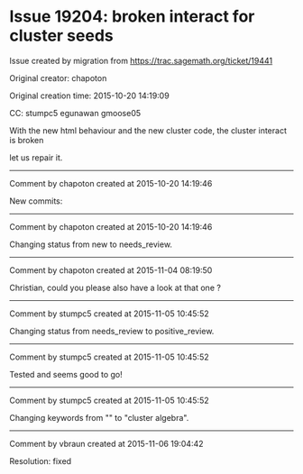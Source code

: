 # Issue 19204: broken interact for cluster seeds

Issue created by migration from https://trac.sagemath.org/ticket/19441

Original creator: chapoton

Original creation time: 2015-10-20 14:19:09

CC:  stumpc5 egunawan gmoose05

With the new html behaviour and the new cluster code,
the cluster interact is broken

let us repair it.


---

Comment by chapoton created at 2015-10-20 14:19:46

New commits:


---

Comment by chapoton created at 2015-10-20 14:19:46

Changing status from new to needs_review.


---

Comment by chapoton created at 2015-11-04 08:19:50

Christian, could you please also have a look at that one ?


---

Comment by stumpc5 created at 2015-11-05 10:45:52

Changing status from needs_review to positive_review.


---

Comment by stumpc5 created at 2015-11-05 10:45:52

Tested and seems good to go!


---

Comment by stumpc5 created at 2015-11-05 10:45:52

Changing keywords from "" to "cluster algebra".


---

Comment by vbraun created at 2015-11-06 19:04:42

Resolution: fixed
